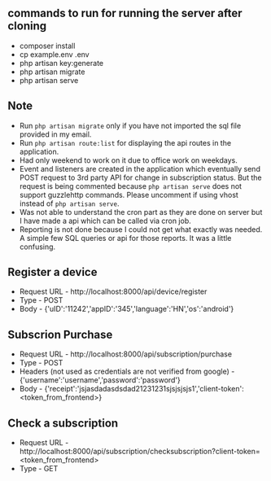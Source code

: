 
## commands to run for running the server after cloning

- composer install
- cp example.env .env
- php artisan key:generate
- php artisan migrate
- php artisan serve

## Note
- Run ``php artisan migrate`` only if you have not imported the sql file provided in my email.
- Run ``php artisan route:list`` for displaying the api routes in the application.
- Had only weekend to work on it due to office work on weekdays.
- Event and listeners are created in the application which eventually send POST request to 3rd party API for change in subscription status. But the request is being commented because ``php artisan serve`` does not support guzzlehttp commands. Please uncomment if using vhost instead of ``php artisan serve``.
- Was not able to understand the cron part as they are done on server but I have made a api which can be called via cron job.
- Reporting is not done because I could not get what exactly was needed. A simple few SQL queries or api for those reports. It was a little confusing.

## Register a device

- Request URL - http://localhost:8000/api/device/register
- Type - POST
- Body - {'uID':'11242','appID':'345','language':'HN','os':'android'}

## Subscrion Purchase

- Request URL - http://localhost:8000/api/subscription/purchase
- Type - POST
- Headers (not used as credentials are not verified from google) - {'username':'username','password':'password'}
- Body - {'receipt':'jsjasdadasdsdad21231231sjsjsjsjs1','client-token':<token_from_frontend>}

## Check a subscription

- Request URL - http://localhost:8000/api/subscription/checksubscription?client-token=<token_from_frontend>
- Type - GET
